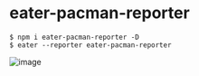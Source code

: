 eater-pacman-reporter
====================

```
$ npm i eater-pacman-reporter -D
$ eater --reporter eater-pacman-reporter
```

![image]()
